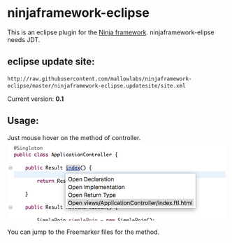# ninjaframework-eclipse
This is an eclipse plugin for the [Ninja framework](www.ninjaframework.org).
ninjaframework-elipse needs JDT.

## eclipse update site:
```
http://raw.githubusercontent.com/mallowlabs/ninjaframework-eclipse/master/ninjaframework-eclipse.updatesite/site.xml
```

Current version: **0.1**

## Usage:
Just mouse hover on the method of controller.
![hyperlink.png](ninjaframework_eclipse.updatesite/images/hyperlink.png)

You can jump to the Freemarker files for the method.
